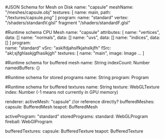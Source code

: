 #JSON Schema for Mesh on Disk
name:      "capsule"
meshName:  "/meshes/capsule.obj"
textures: [
  name: main, path: "/textures/capsule.png"
]
program:
  name:    "standard"
  vertex:  "/shaders/standardV.glsl"
  fragment "/shaders/standardF.glsl"

#Runtime schema CPU Mesh
name: "capsule"
attributes: [
  name: "vertices", data: []
  name: "normals",  data: []
  name: "uvs",      data: []
  name: "indices",  data: []
]
program:  
  name: "standard"
  vSrc: "asklfdjahslfkjahslkjfh"
  fSrc: "akl;sjfghlaskjgfhaslkjgh"
textures: [
  name: "main", image: Image
  ...
]

#Runtime schema for buffered mesh
name:         String
indexCount:   Number
namedBuffers: {}

#Runtime schema for stored programs
name:    String
program: Program

#Runtime schema for buffered textures
name:    String
texture: WebGLTexture
index:   Number (-1 means not currently in GPU memory)

renderer:
  activeMesh: "capsule" //or reference directly?
  bufferedMeshes:
    capsule: BufferedMesh
    teapot:  BufferedMesh

  activeProgram: "standard"
  storedPrograms:
    standard: WebGLProgram
    fireball: WebGlProgram

  bufferedTextures: 
    capsule: BufferedTexture 
    teapot:  BufferedTexture
